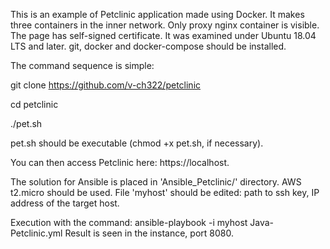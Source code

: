 This is an example of Petclinic application made using Docker.
It makes three containers in the inner network.
Only proxy nginx container is visible. The page  has
self-signed certificate.
It was examined under Ubuntu 18.04 LTS and later.
git, docker and docker-compose should be installed.

The command sequence is simple:

git clone https://github.com/v-ch322/petclinic 

cd petclinic

./pet.sh

pet.sh should be executable (chmod +x pet.sh, if necessary).

You can then access Petclinic here: https://localhost.

The solution for Ansible is placed in 'Ansible_Petclinic/' directory.
AWS t2.micro should be used.
File 'myhost' should be edited: path to ssh key, IP address of the target host.

Execution with the command:
ansible-playbook -i myhost Java-Petclinic.yml
Result is seen in the instance, port 8080.
